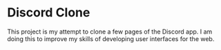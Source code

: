 # Discord Clone

This project is my attempt to clone a few pages of the Discord app.
I am doing this to improve my skills of developing user interfaces for the web. 